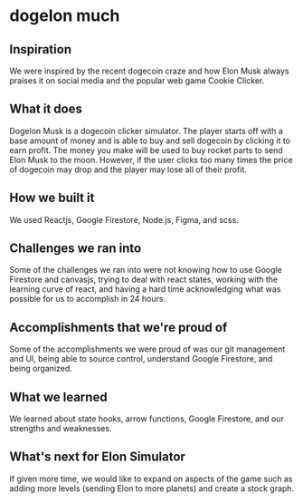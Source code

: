 # dogelon much

## Inspiration
We were inspired by the recent dogecoin craze and how Elon Musk always praises it on social media and the popular web game Cookie Clicker.
## What it does
Dogelon Musk is a dogecoin clicker simulator. The player starts off with a base amount of money and is able to buy and sell dogecoin by clicking it to earn profit. The money you make will be used to buy rocket parts to send Elon Musk to the moon. However, if the user clicks too many times the price of dogecoin may drop and the player may lose all of their profit.
## How we built it
We used Reactjs, Google Firestore, Node.js, Figma, and scss.
## Challenges we ran into
Some of the challenges we ran into were not knowing how to use Google Firestore and canvasjs, trying to deal with react states, working with the learning curve of react, and having a hard time acknowledging what was possible for us to accomplish in 24 hours.
## Accomplishments that we're proud of
Some of the accomplishments we were proud of was our git management and UI, being able to source control, understand Google Firestore, and being organized.
## What we learned
We learned about state hooks, arrow functions, Google Firestore, and our strengths and weaknesses.
## What's next for Elon Simulator 
If given more time, we would like to expand on aspects of the game such as adding more levels (sending Elon to more planets) and create a stock graph.
